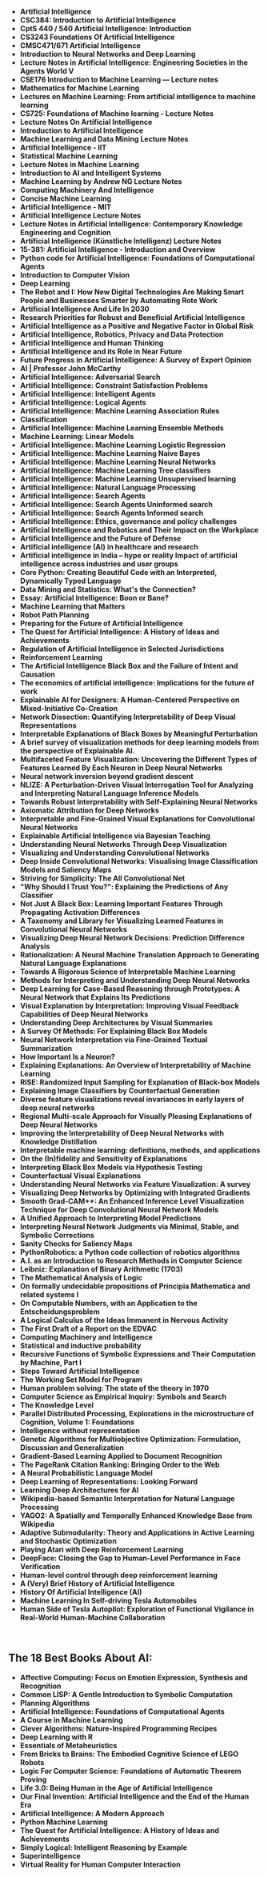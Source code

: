 <ul>

                             
 <li><b><a target="_blank" href="https://github.com/manjunath5496/AI-Lecture-Notes/blob/master/ail(1).pdf" style="text-decoration:none;">Artificial Intelligence</a></b></li>
 <li><b><a target="_blank" href="https://github.com/manjunath5496/AI-Lecture-Notes/blob/master/ail(2).pdf" style="text-decoration:none;">CSC384: Introduction to Artificial Intelligence  </a></b></li>
                                <li><b><a target="_blank" href="https://github.com/manjunath5496/AI-Lecture-Notes/blob/master/ail(3).pdf" style="text-decoration:none;">CptS 440 / 540 Artificial Intelligence: Introduction</a></b></li>
 <li><b><a target="_blank" href="https://github.com/manjunath5496/AI-Lecture-Notes/blob/master/ail(4).pdf" style="text-decoration:none;">CS3243 Foundations Of Artificial Intelligence</a></b></li>                              
<li><b><a target="_blank" href="https://github.com/manjunath5496/AI-Lecture-Notes/blob/master/ail(5).pdf" style="text-decoration:none;">CMSC471/671 Artificial Intelligence</a></b></li>
<li><b><a target="_blank" href="https://github.com/manjunath5496/AI-Lecture-Notes/blob/master/ail(6).pdf" style="text-decoration:none;">Introduction to Neural Networks and Deep Learning</a></b></li>
 
  <li><b><a target="_blank" href="https://github.com/manjunath5496/AI-Lecture-Notes/blob/master/ail(7).pdf" style="text-decoration:none;">Lecture Notes in Artificial Intelligence: Engineering Societies in the Agents World V</a></b></li>
 <li><b><a target="_blank" href="https://github.com/manjunath5496/AI-Lecture-Notes/blob/master/ail(8).pdf" style="text-decoration:none;">CSE176 Introduction to Machine Learning — Lecture notes </a></b></li>
   <li><b><a target="_blank" href="https://github.com/manjunath5496/AI-Lecture-Notes/blob/master/ail(9).pdf" style="text-decoration:none;">Mathematics for Machine Learning</a></b></li>                             
 <li><b><a target="_blank" href="https://github.com/manjunath5496/AI-Lecture-Notes/blob/master/ail(10).pdf" style="text-decoration:none;">Lectures on Machine Learning: From artificial intelligence to machine learning </a></b></li>                              
<li><b><a target="_blank" href="https://github.com/manjunath5496/AI-Lecture-Notes/blob/master/ail(11).pdf" style="text-decoration:none;">CS725: Foundations of Machine learning - Lecture Notes</a></b></li>
<li><b><a target="_blank" href="https://github.com/manjunath5496/AI-Lecture-Notes/blob/master/ail(12).pdf" style="text-decoration:none;">Lecture Notes On Artificial Intelligence</a></b></li>
               <li><b><a target="_blank" href="https://github.com/manjunath5496/AI-Lecture-Notes/blob/master/ail(13).pdf" style="text-decoration:none;">Introduction to Artificial Intelligence</a></b></li>
                              
<li><b><a target="_blank" href="https://github.com/manjunath5496/AI-Lecture-Notes/blob/master/ail(15).pdf" style="text-decoration:none;">Machine Learning and Data Mining Lecture Notes</a></b></li>
<li><b><a target="_blank" href="https://github.com/manjunath5496/AI-Lecture-Notes/blob/master/ail(16).pdf" style="text-decoration:none;">Artificial Intelligence - IIT</a></b></li>

  <li><b><a target="_blank" href="https://github.com/manjunath5496/AI-Lecture-Notes/blob/master/ail(17).pdf" style="text-decoration:none;">Statistical Machine Learning </a></b></li>                              

<li><b><a target="_blank" href="https://github.com/manjunath5496/AI-Lecture-Notes/blob/master/ail(19).pdf" style="text-decoration:none;">Lecture Notes in Machine Learning </a></b></li>
 
<li><b><a target="_blank" href="https://github.com/manjunath5496/AI-Lecture-Notes/blob/master/ail(20).pdf" style="text-decoration:none;">Introduction to AI and Intelligent Systems </a></b></li>

<li><b><a target="_blank" href="https://github.com/manjunath5496/AI-Lecture-Notes/blob/master/ail(21).pdf" style="text-decoration:none;">Machine Learning by Andrew NG Lecture Notes </a></b></li>
 
  <li><b><a target="_blank" href="https://github.com/manjunath5496/AI-Lecture-Notes/blob/master/ail(22).pdf" style="text-decoration:none;">Computing Machinery And Intelligence </a></b></li>                              

  <li><b><a target="_blank" href="https://github.com/manjunath5496/AI-Lecture-Notes/blob/master/ail(23).pdf" style="text-decoration:none;">Concise Machine Learning </a></b></li>
 
   <li><b><a target="_blank" href="https://github.com/manjunath5496/AI-Lecture-Notes/blob/master/ail(24).pdf" style="text-decoration:none;">Artificial Intelligence - MIT </a></b></li>
 
   <li><b><a target="_blank" href="https://github.com/manjunath5496/AI-Lecture-Notes/blob/master/ail(14).pdf" style="text-decoration:none;">Artificial Intelligence Lecture Notes </a></b></li>                              

  <li><b><a target="_blank" href="https://github.com/manjunath5496/AI-Lecture-Notes/blob/master/ail(18).pdf" style="text-decoration:none;">Lecture Notes in Artificial Intelligence: Contemporary Knowledge Engineering and Cognition </a></b></li>
 
   <li><b><a target="_blank" href="https://github.com/manjunath5496/AI-Lecture-Notes/blob/master/ail(25).pdf" style="text-decoration:none;">Artificial Intelligence (Künstliche Intelligenz) Lecture Notes </a></b></li>
 
   <li><b><a target="_blank" href="https://github.com/manjunath5496/AI-Lecture-Notes/blob/master/ail(26).pdf" style="text-decoration:none;">15-381: Artificial Intelligence - Introduction and Overview </a></b></li>
 
   <li><b><a target="_blank" href="https://github.com/manjunath5496/AI-Lecture-Notes/blob/master/ail(27).pdf" style="text-decoration:none;">Python code for Artificial Intelligence: Foundations of Computational Agents </a></b></li>                              

  <li><b><a target="_blank" href="https://github.com/manjunath5496/AI-Lecture-Notes/blob/master/ail(28).pdf" style="text-decoration:none;">Introduction to Computer Vision </a></b></li>
 
   <li><b><a target="_blank" href="https://github.com/manjunath5496/AI-Lecture-Notes/blob/master/ail(30).rar" style="text-decoration:none;">Deep Learning </a></b></li> 
 
   <li><b><a target="_blank" href="https://github.com/manjunath5496/AI-Lecture-Notes/blob/master/ail(29).pdf" style="text-decoration:none;">The Robot and I: How New Digital Technologies Are Making Smart People and Businesses Smarter by Automating Rote Work </a></b></li>
 
   <li><b><a target="_blank" href="https://github.com/manjunath5496/AI-Lecture-Notes/blob/master/ail(31).pdf" style="text-decoration:none;">Artificial Intelligence And Life In 2030 </a></b></li>                              

  <li><b><a target="_blank" href="https://github.com/manjunath5496/AI-Lecture-Notes/blob/master/ail(32).pdf" style="text-decoration:none;">Research Priorities for Robust and Beneficial Artificial Intelligence </a></b></li> 
 
  
   <li><b><a target="_blank" href="https://github.com/manjunath5496/AI-Lecture-Notes/blob/master/ail(33).pdf" style="text-decoration:none;">Artificial Intelligence as a Positive and Negative Factor in Global Risk</a></b></li>                              

  <li><b><a target="_blank" href="https://github.com/manjunath5496/AI-Lecture-Notes/blob/master/ail(34).pdf" style="text-decoration:none;">Artificial Intelligence, Robotics, Privacy and Data Protection </a></b></li> 
 
                          
 <li><b><a target="_blank" href="https://github.com/manjunath5496/AI-Lecture-Notes/blob/master/air(1).pdf" style="text-decoration:none;">Artificial Intelligence and Human Thinking</a></b></li>
 <li><b><a target="_blank" href="https://github.com/manjunath5496/AI-Lecture-Notes/blob/master/air(2).pdf" style="text-decoration:none;">Artificial Intelligence and its Role in Near Future  </a></b></li>
                                <li><b><a target="_blank" href="https://github.com/manjunath5496/AI-Lecture-Notes/blob/master/air(3).pdf" style="text-decoration:none;">Future Progress in Artificial Intelligence: A Survey of Expert Opinion</a></b></li>
 <li><b><a target="_blank" href="https://github.com/manjunath5496/AI-Lecture-Notes/blob/master/air(4).pdf" style="text-decoration:none;">AI | Professor John McCarthy</a></b></li>                              
<li><b><a target="_blank" href="https://github.com/manjunath5496/AI-Lecture-Notes/blob/master/air(5).pdf" style="text-decoration:none;">Artificial Intelligence: Adversarial Search</a></b></li>
<li><b><a target="_blank" href="https://github.com/manjunath5496/AI-Lecture-Notes/blob/master/air(6).pdf" style="text-decoration:none;">Artificial Intelligence: Constraint Satisfaction Problems</a></b></li>
 
  <li><b><a target="_blank" href="https://github.com/manjunath5496/AI-Lecture-Notes/blob/master/air(7).pdf" style="text-decoration:none;">Artificial Intelligence: Intelligent Agents</a></b></li>
 <li><b><a target="_blank" href="https://github.com/manjunath5496/AI-Lecture-Notes/blob/master/air(8).pdf" style="text-decoration:none;">Artificial Intelligence: Logical Agents</a></b></li>
   <li><b><a target="_blank" href="https://github.com/manjunath5496/AI-Lecture-Notes/blob/master/air(9).pdf" style="text-decoration:none;">Artificial Intelligence: Machine Learning Association Rules</a></b></li>                             
 <li><b><a target="_blank" href="https://github.com/manjunath5496/AI-Lecture-Notes/blob/master/air(10).pdf" style="text-decoration:none;">Classification </a></b></li>                              
<li><b><a target="_blank" href="https://github.com/manjunath5496/AI-Lecture-Notes/blob/master/air(11).pdf" style="text-decoration:none;">Artificial Intelligence: Machine Learning Ensemble Methods</a></b></li>
<li><b><a target="_blank" href="https://github.com/manjunath5496/AI-Lecture-Notes/blob/master/air(12).pdf" style="text-decoration:none;">Machine Learning: Linear Models</a></b></li>
               <li><b><a target="_blank" href="https://github.com/manjunath5496/AI-Lecture-Notes/blob/master/air(13).pdf" style="text-decoration:none;">Artificial Intelligence: Machine Learning Logistic Regression</a></b></li>
               <li><b><a target="_blank" href="https://github.com/manjunath5496/AI-Lecture-Notes/blob/master/air(14).pdf" style="text-decoration:none;">Artificial Intelligence: Machine Learning Naive Bayes</a></b></li>                             
<li><b><a target="_blank" href="https://github.com/manjunath5496/AI-Lecture-Notes/blob/master/air(15).pdf" style="text-decoration:none;">Artificial Intelligence: Machine Learning Neural Networks</a></b></li>
<li><b><a target="_blank" href="https://github.com/manjunath5496/AI-Lecture-Notes/blob/master/air(16).pdf" style="text-decoration:none;">Artificial Intelligence: Machine Learning Tree classifiers</a></b></li>

  <li><b><a target="_blank" href="https://github.com/manjunath5496/AI-Lecture-Notes/blob/master/air(17).pdf" style="text-decoration:none;">Artificial Intelligence: Machine Learning Unsupervised learning </a></b></li>                              
  <li><b><a target="_blank" href="https://github.com/manjunath5496/AI-Lecture-Notes/blob/master/air(18).pdf" style="text-decoration:none;">Artificial Intelligence: Natural Language Processing </a></b></li>   
<li><b><a target="_blank" href="https://github.com/manjunath5496/AI-Lecture-Notes/blob/master/air(19).pdf" style="text-decoration:none;">Artificial Intelligence: Search Agents </a></b></li>
 
<li><b><a target="_blank" href="https://github.com/manjunath5496/AI-Lecture-Notes/blob/master/air(20).pdf" style="text-decoration:none;">Artificial Intelligence: Search Agents Uninformed search </a></b></li>

<li><b><a target="_blank" href="https://github.com/manjunath5496/AI-Lecture-Notes/blob/master/air(21).pdf" style="text-decoration:none;">Artificial Intelligence: Search Agents Informed search </a></b></li>
 
  <li><b><a target="_blank" href="https://github.com/manjunath5496/AI-Lecture-Notes/blob/master/air(22).pdf" style="text-decoration:none;">Artificial Intelligence: Ethics, governance and policy challenges </a></b></li>                              

  <li><b><a target="_blank" href="https://github.com/manjunath5496/AI-Lecture-Notes/blob/master/air(23).pdf" style="text-decoration:none;">Artificial Intelligence and Robotics and Their Impact on the Workplace </a></b></li>
 
   <li><b><a target="_blank" href="https://github.com/manjunath5496/AI-Lecture-Notes/blob/master/air(24).pdf" style="text-decoration:none;">Artificial Intelligence and the Future of Defense</a></b></li>

 
   <li><b><a target="_blank" href="https://github.com/manjunath5496/AI-Lecture-Notes/blob/master/air(25).pdf" style="text-decoration:none;">Artificial intelligence (AI) in healthcare and research</a></b></li>
 
   <li><b><a target="_blank" href="https://github.com/manjunath5496/AI-Lecture-Notes/blob/master/air(26).pdf" style="text-decoration:none;">Artificial intelligence in India – hype or reality Impact of artificial intelligence across industries and user groups</a></b></li>
 
   <li><b><a target="_blank" href="https://github.com/manjunath5496/AI-Lecture-Notes/blob/master/air(27).pdf" style="text-decoration:none;">Core Python: Creating Beautiful Code with an Interpreted, Dynamically Typed Language </a></b></li>                              

  <li><b><a target="_blank" href="https://github.com/manjunath5496/AI-Lecture-Notes/blob/master/air(28).pdf" style="text-decoration:none;">Data Mining and Statistics: What's the Connection?</a></b></li>
  
<li><b><a target="_blank" href="https://github.com/manjunath5496/AI-Lecture-Notes/blob/master/air(29).pdf" style="text-decoration:none;">Essay: Artificial Intelligence: Boon or Bane?</a></b></li>
 
 
   <li><b><a target="_blank" href="https://github.com/manjunath5496/AI-Lecture-Notes/blob/master/air(30).pdf" style="text-decoration:none;">Machine Learning that Matters</a></b></li> 
 
 
   <li><b><a target="_blank" href="https://github.com/manjunath5496/AI-Lecture-Notes/blob/master/air(31).pdf" style="text-decoration:none;">Robot Path Planning </a></b></li>                              

  <li><b><a target="_blank" href="https://github.com/manjunath5496/AI-Lecture-Notes/blob/master/air(32).pdf" style="text-decoration:none;">Preparing for the Future of Artificial Intelligence </a></b></li> 
 
  
   <li><b><a target="_blank" href="https://github.com/manjunath5496/AI-Lecture-Notes/blob/master/air(33).pdf" style="text-decoration:none;">The Quest for Artificial Intelligence: A History of Ideas and Achievements</a></b></li>                              

  <li><b><a target="_blank" href="https://github.com/manjunath5496/AI-Lecture-Notes/blob/master/air(34).pdf" style="text-decoration:none;">Regulation of Artificial Intelligence in Selected Jurisdictions</a></b></li> 
 
 
                         
 <li><b><a target="_blank" href="https://github.com/manjunath5496/AI-Lecture-Notes/blob/master/air(35).pdf" style="text-decoration:none;">Reinforcement Learning</a></b></li>
 <li><b><a target="_blank" href="https://github.com/manjunath5496/AI-Lecture-Notes/blob/master/air(36).pdf" style="text-decoration:none;">The Artificial Intelligence Black Box and the Failure of Intent and Causation </a></b></li>
                                <li><b><a target="_blank" href="https://github.com/manjunath5496/AI-Lecture-Notes/blob/master/air(37).pdf" style="text-decoration:none;">The economics of artificial intelligence: Implications for the future of work</a></b></li>
 <li><b><a target="_blank" href="https://github.com/manjunath5496/AI-Lecture-Notes/blob/master/air(38).pdf" style="text-decoration:none;">Explainable AI for Designers: A Human-Centered Perspective on Mixed-Initiative Co-Creation</a></b></li>                              
<li><b><a target="_blank" href="https://github.com/manjunath5496/AI-Lecture-Notes/blob/master/air(39).pdf" style="text-decoration:none;">Network Dissection: Quantifying Interpretability of Deep Visual Representations</a></b></li>
<li><b><a target="_blank" href="https://github.com/manjunath5496/AI-Lecture-Notes/blob/master/air(40).pdf" style="text-decoration:none;">Interpretable Explanations of Black Boxes by Meaningful Perturbation</a></b></li>
 
  <li><b><a target="_blank" href="https://github.com/manjunath5496/AI-Lecture-Notes/blob/master/air(41).pdf" style="text-decoration:none;">A brief survey of visualization methods for deep learning models from the perspective of Explainable AI.</a></b></li>
 <li><b><a target="_blank" href="https://github.com/manjunath5496/AI-Lecture-Notes/blob/master/air(42).pdf" style="text-decoration:none;">Multifaceted Feature Visualization: Uncovering the Different Types of Features Learned By Each Neuron in Deep Neural Networks</a></b></li>
   <li><b><a target="_blank" href="https://github.com/manjunath5496/AI-Lecture-Notes/blob/master/air(43).pdf" style="text-decoration:none;">Neural network inversion beyond gradient descent</a></b></li>                             
 <li><b><a target="_blank" href="https://github.com/manjunath5496/AI-Lecture-Notes/blob/master/air(44).pdf" style="text-decoration:none;">NLIZE: A Perturbation-Driven Visual Interrogation Tool for Analyzing and Interpreting Natural Language Inference Models</a></b></li>                              
<li><b><a target="_blank" href="https://github.com/manjunath5496/AI-Lecture-Notes/blob/master/air(45).pdf" style="text-decoration:none;">Towards Robust Interpretability with Self-Explaining Neural Networks</a></b></li>
<li><b><a target="_blank" href="https://github.com/manjunath5496/AI-Lecture-Notes/blob/master/air(46).pdf" style="text-decoration:none;">Axiomatic Attribution for Deep Networks</a></b></li>
               <li><b><a target="_blank" href="https://github.com/manjunath5496/AI-Lecture-Notes/blob/master/air(47).pdf" style="text-decoration:none;">Interpretable and Fine-Grained Visual Explanations for Convolutional Neural Networks</a></b></li>
               <li><b><a target="_blank" href="https://github.com/manjunath5496/AI-Lecture-Notes/blob/master/air(48).pdf" style="text-decoration:none;">Explainable Artificial Intelligence via Bayesian Teaching</a></b></li>                             
<li><b><a target="_blank" href="https://github.com/manjunath5496/AI-Lecture-Notes/blob/master/air(49).pdf" style="text-decoration:none;">Understanding Neural Networks Through Deep Visualization</a></b></li>
<li><b><a target="_blank" href="https://github.com/manjunath5496/AI-Lecture-Notes/blob/master/air(50).pdf" style="text-decoration:none;">Visualizing and Understanding Convolutional Networks</a></b></li>

  <li><b><a target="_blank" href="https://github.com/manjunath5496/AI-Lecture-Notes/blob/master/air(51).pdf" style="text-decoration:none;">Deep Inside Convolutional Networks: Visualising Image Classification Models and Saliency Maps </a></b></li>                              
<li><b><a target="_blank" href="https://github.com/manjunath5496/AI-Lecture-Notes/blob/master/air(52).pdf" style="text-decoration:none;">Striving for Simplicity: The All Convolutional Net</a></b></li>

<li><b><a target="_blank" href="https://github.com/manjunath5496/AI-Lecture-Notes/blob/master/air(53).pdf" style="text-decoration:none;">"Why Should I Trust You?": Explaining the Predictions of Any Classifier </a></b></li>
 
  <li><b><a target="_blank" href="https://github.com/manjunath5496/AI-Lecture-Notes/blob/master/air(54).pdf" style="text-decoration:none;">Not Just A Black Box: Learning Important Features Through Propagating Activation Differences </a></b></li>                              

  <li><b><a target="_blank" href="https://github.com/manjunath5496/AI-Lecture-Notes/blob/master/air(55).pdf" style="text-decoration:none;">A Taxonomy and Library for Visualizing Learned Features in Convolutional Neural Networks </a></b></li>
 
   <li><b><a target="_blank" href="https://github.com/manjunath5496/AI-Lecture-Notes/blob/master/air(56).pdf" style="text-decoration:none;">Visualizing Deep Neural Network Decisions: Prediction Difference Analysis</a></b></li>

 
   <li><b><a target="_blank" href="https://github.com/manjunath5496/AI-Lecture-Notes/blob/master/air(57).pdf" style="text-decoration:none;">Rationalization: A Neural Machine Translation Approach to Generating Natural Language Explanations</a></b></li>
 
   <li><b><a target="_blank" href="https://github.com/manjunath5496/AI-Lecture-Notes/blob/master/air(58).pdf" style="text-decoration:none;">Towards A Rigorous Science of Interpretable Machine Learning</a></b></li>
 
   <li><b><a target="_blank" href="https://github.com/manjunath5496/AI-Lecture-Notes/blob/master/air(59).pdf" style="text-decoration:none;">Methods for Interpreting and Understanding Deep Neural Networks</a></b></li>                              

  <li><b><a target="_blank" href="https://github.com/manjunath5496/AI-Lecture-Notes/blob/master/air(60).pdf" style="text-decoration:none;">Deep Learning for Case-Based Reasoning through Prototypes: A Neural Network that Explains Its Predictions</a></b></li>
  
<li><b><a target="_blank" href="https://github.com/manjunath5496/AI-Lecture-Notes/blob/master/air(61).pdf" style="text-decoration:none;">Visual Explanation by Interpretation: Improving Visual Feedback Capabilities of Deep Neural Networks</a></b></li>
 
 
   <li><b><a target="_blank" href="https://github.com/manjunath5496/AI-Lecture-Notes/blob/master/air(62).pdf" style="text-decoration:none;">Understanding Deep Architectures by Visual Summaries</a></b></li> 
 
 
   <li><b><a target="_blank" href="https://github.com/manjunath5496/AI-Lecture-Notes/blob/master/air(63).pdf" style="text-decoration:none;">A Survey Of Methods: For Explaining Black Box Models</a></b></li>                              

  <li><b><a target="_blank" href="https://github.com/manjunath5496/AI-Lecture-Notes/blob/master/air(64).pdf" style="text-decoration:none;">Neural Network Interpretation via Fine-Grained Textual Summarization </a></b></li> 
 
  
   <li><b><a target="_blank" href="https://github.com/manjunath5496/AI-Lecture-Notes/blob/master/air(65).pdf" style="text-decoration:none;">How Important Is a Neuron?</a></b></li>                              

  <li><b><a target="_blank" href="https://github.com/manjunath5496/AI-Lecture-Notes/blob/master/air(66).pdf" style="text-decoration:none;">Explaining Explanations: An Overview of Interpretability of Machine Learning</a></b></li> 
 
 
 <li><b><a target="_blank" href="https://github.com/manjunath5496/AI-Lecture-Notes/blob/master/air(67).pdf" style="text-decoration:none;">RISE: Randomized Input Sampling for Explanation of Black-box Models</a></b></li>                              
<li><b><a target="_blank" href="https://github.com/manjunath5496/AI-Lecture-Notes/blob/master/air(68).pdf" style="text-decoration:none;">Explaining Image Classifiers by Counterfactual Generation</a></b></li>
<li><b><a target="_blank" href="https://github.com/manjunath5496/AI-Lecture-Notes/blob/master/air(69).pdf" style="text-decoration:none;">Diverse feature visualizations reveal invariances in early layers of deep neural networks</a></b></li>
               <li><b><a target="_blank" href="https://github.com/manjunath5496/AI-Lecture-Notes/blob/master/air(70).pdf" style="text-decoration:none;">Regional Multi-scale Approach for Visually Pleasing Explanations of Deep Neural Networks</a></b></li>
               <li><b><a target="_blank" href="https://github.com/manjunath5496/AI-Lecture-Notes/blob/master/air(71).pdf" style="text-decoration:none;">Improving the Interpretability of Deep Neural Networks with Knowledge Distillation</a></b></li>                             
<li><b><a target="_blank" href="https://github.com/manjunath5496/AI-Lecture-Notes/blob/master/air(72).pdf" style="text-decoration:none;">Interpretable machine learning: definitions, methods, and applications</a></b></li>
<li><b><a target="_blank" href="https://github.com/manjunath5496/AI-Lecture-Notes/blob/master/air(73).pdf" style="text-decoration:none;">On the (In)fidelity and Sensitivity of Explanations</a></b></li>

  <li><b><a target="_blank" href="https://github.com/manjunath5496/AI-Lecture-Notes/blob/master/air(74).pdf" style="text-decoration:none;">Interpreting Black Box Models via Hypothesis Testing </a></b></li>                              
<li><b><a target="_blank" href="https://github.com/manjunath5496/AI-Lecture-Notes/blob/master/air(75).pdf" style="text-decoration:none;">Counterfactual Visual Explanations</a></b></li>

<li><b><a target="_blank" href="https://github.com/manjunath5496/AI-Lecture-Notes/blob/master/air(76).pdf" style="text-decoration:none;">Understanding Neural Networks via Feature Visualization: A survey </a></b></li>
 
  <li><b><a target="_blank" href="https://github.com/manjunath5496/AI-Lecture-Notes/blob/master/air(77).pdf" style="text-decoration:none;">Visualizing Deep Networks by Optimizing with Integrated Gradients </a></b></li>                              

  <li><b><a target="_blank" href="https://github.com/manjunath5496/AI-Lecture-Notes/blob/master/air(78).pdf" style="text-decoration:none;">Smooth Grad-CAM++: An Enhanced Inference Level Visualization Technique for Deep Convolutional Neural Network Models </a></b></li>
 
   <li><b><a target="_blank" href="https://github.com/manjunath5496/AI-Lecture-Notes/blob/master/air(79).pdf" style="text-decoration:none;">A Unified Approach to Interpreting Model Predictions</a></b></li>

 
   <li><b><a target="_blank" href="https://github.com/manjunath5496/AI-Lecture-Notes/blob/master/air(80).pdf" style="text-decoration:none;">Interpreting Neural Network Judgments via Minimal, Stable, and Symbolic Corrections</a></b></li>
 
   <li><b><a target="_blank" href="https://github.com/manjunath5496/AI-Lecture-Notes/blob/master/air(81).pdf" style="text-decoration:none;">Sanity Checks for Saliency Maps</a></b></li>
 
   <li><b><a target="_blank" href="https://github.com/manjunath5496/AI-Lecture-Notes/blob/master/air(82).pdf" style="text-decoration:none;">PythonRobotics: a Python code collection of robotics algorithms</a></b></li>                              

  <li><b><a target="_blank" href="https://github.com/manjunath5496/AI-Lecture-Notes/blob/master/air(83).pdf" style="text-decoration:none;">A.I. as an Introduction to Research Methods in Computer Science</a></b></li>
  
<li><b><a target="_blank" href="https://github.com/manjunath5496/AI-Lecture-Notes/blob/master/air(84).pdf" style="text-decoration:none;">Leibniz: Explanation of Binary Arithmetic (1703)</a></b></li>
 
 
   <li><b><a target="_blank" href="https://github.com/manjunath5496/AI-Lecture-Notes/blob/master/air(85).pdf" style="text-decoration:none;">The Mathematical Analysis of Logic</a></b></li> 
 
 
   <li><b><a target="_blank" href="https://github.com/manjunath5496/AI-Lecture-Notes/blob/master/air(86).pdf" style="text-decoration:none;">On formally undecidable propositions of Principia Mathematica and related systems I</a></b></li>                              

  <li><b><a target="_blank" href="https://github.com/manjunath5496/AI-Lecture-Notes/blob/master/air(87).pdf" style="text-decoration:none;">On Computable Numbers, with an Application to the Entscheidungsproblem </a></b></li> 
 
  
   <li><b><a target="_blank" href="https://github.com/manjunath5496/AI-Lecture-Notes/blob/master/air(88).pdf" style="text-decoration:none;">A Logical Calculus of the Ideas Immanent in Nervous Activity</a></b></li>                              

  <li><b><a target="_blank" href="https://github.com/manjunath5496/AI-Lecture-Notes/blob/master/air(89).pdf" style="text-decoration:none;">The First Draft of a Report on the EDVAC</a></b></li> 
 
 
  <li><b><a target="_blank" href="https://github.com/manjunath5496/AI-Lecture-Notes/blob/master/air(90).pdf" style="text-decoration:none;">Computing Machinery and Intelligence</a></b></li> 
 
 
 <li><b><a target="_blank" href="https://github.com/manjunath5496/AI-Lecture-Notes/blob/master/air(91).pdf" style="text-decoration:none;"> Statistical and inductive probability</a></b></li>                              
<li><b><a target="_blank" href="https://github.com/manjunath5496/AI-Lecture-Notes/blob/master/air(92).pdf" style="text-decoration:none;">Recursive Functions of Symbolic Expressions and Their Computation by Machine, Part I</a></b></li>
<li><b><a target="_blank" href="https://github.com/manjunath5496/AI-Lecture-Notes/blob/master/air(93).pdf" style="text-decoration:none;">Steps Toward Artificial Intelligence</a></b></li>
               <li><b><a target="_blank" href="https://github.com/manjunath5496/AI-Lecture-Notes/blob/master/air(94).pdf" style="text-decoration:none;">The Working Set Model for Program</a></b></li>
               <li><b><a target="_blank" href="https://github.com/manjunath5496/AI-Lecture-Notes/blob/master/air(95).pdf" style="text-decoration:none;">Human problem solving: The state of the theory in 1970</a></b></li>                             
<li><b><a target="_blank" href="https://github.com/manjunath5496/AI-Lecture-Notes/blob/master/air(96).pdf" style="text-decoration:none;"> Computer Science as Empirical Inquiry: Symbols and Search</a></b></li>
<li><b><a target="_blank" href="https://github.com/manjunath5496/AI-Lecture-Notes/blob/master/air(97).pdf" style="text-decoration:none;">The Knowledge Level</a></b></li>

  <li><b><a target="_blank" href="https://github.com/manjunath5496/AI-Lecture-Notes/blob/master/air(98).pdf" style="text-decoration:none;">Parallel Distributed Processing, Explorations in the microstructure of Cognition, Volume 1: Foundations</a></b></li>                              
<li><b><a target="_blank" href="https://github.com/manjunath5496/AI-Lecture-Notes/blob/master/air(99).pdf" style="text-decoration:none;">Intelligence without representation</a></b></li>

<li><b><a target="_blank" href="https://github.com/manjunath5496/AI-Lecture-Notes/blob/master/air(100).pdf" style="text-decoration:none;">Genetic Algorithms for Multiobjective Optimization: Formulation, Discussion and Generalization</a></b></li>
 
  <li><b><a target="_blank" href="https://github.com/manjunath5496/AI-Lecture-Notes/blob/master/air(101).pdf" style="text-decoration:none;">Gradient-Based Learning Applied to Document Recognition </a></b></li>                              

  <li><b><a target="_blank" href="https://github.com/manjunath5496/AI-Lecture-Notes/blob/master/air(102).pdf" style="text-decoration:none;">The PageRank Citation Ranking: Bringing Order to the Web </a></b></li>
 
   <li><b><a target="_blank" href="https://github.com/manjunath5496/AI-Lecture-Notes/blob/master/air(103).pdf" style="text-decoration:none;">A Neural Probabilistic Language Model</a></b></li>

 
   <li><b><a target="_blank" href="https://github.com/manjunath5496/AI-Lecture-Notes/blob/master/air(104).pdf" style="text-decoration:none;">Deep Learning of Representations: Looking Forward</a></b></li>
 
   <li><b><a target="_blank" href="https://github.com/manjunath5496/AI-Lecture-Notes/blob/master/air(105).pdf" style="text-decoration:none;">Learning Deep Architectures for AI</a></b></li>
 
   <li><b><a target="_blank" href="https://github.com/manjunath5496/AI-Lecture-Notes/blob/master/air(106).pdf" style="text-decoration:none;">Wikipedia-based Semantic Interpretation for Natural Language Processing</a></b></li>                              

  <li><b><a target="_blank" href="https://github.com/manjunath5496/AI-Lecture-Notes/blob/master/air(107).pdf" style="text-decoration:none;">YAGO2: A Spatially and Temporally Enhanced Knowledge Base from Wikipedia</a></b></li>
  
<li><b><a target="_blank" href="https://github.com/manjunath5496/AI-Lecture-Notes/blob/master/air(108).pdf" style="text-decoration:none;">Adaptive Submodularity: Theory and Applications in Active Learning and Stochastic Optimization</a></b></li>
 
 
   <li><b><a target="_blank" href="https://github.com/manjunath5496/AI-Lecture-Notes/blob/master/air(109).pdf" style="text-decoration:none;">Playing Atari with Deep Reinforcement Learning</a></b></li> 
 
 
   <li><b><a target="_blank" href="https://github.com/manjunath5496/AI-Lecture-Notes/blob/master/air(110).pdf" style="text-decoration:none;">DeepFace: Closing the Gap to Human-Level Performance in Face Verification</a></b></li>                              

  <li><b><a target="_blank" href="https://github.com/manjunath5496/AI-Lecture-Notes/blob/master/air(111).pdf" style="text-decoration:none;">Human-level control through deep reinforcement learning </a></b></li> 
 
  

   <li><b><a target="_blank" href="https://github.com/manjunath5496/AI-Lecture-Notes/blob/master/air(112).pdf" style="text-decoration:none;">A (Very) Brief History of Artificial Intelligence</a></b></li> 
 
 
   <li><b><a target="_blank" href="https://github.com/manjunath5496/AI-Lecture-Notes/blob/master/air(113).pdf" style="text-decoration:none;">History Of Artificial Intelligence (AI)</a></b></li>                              

  <li><b><a target="_blank" href="https://github.com/manjunath5496/AI-Lecture-Notes/blob/master/air(114).pdf" style="text-decoration:none;">Machine Learning In Self-driving Tesla Automobiles </a></b></li> 
   
 
  <li><b><a target="_blank" href="https://github.com/manjunath5496/AI-Lecture-Notes/blob/master/air(115).pdf" style="text-decoration:none;">Human Side of Tesla Autopilot: Exploration of Functional Vigilance in Real-World Human-Machine Collaboration </a></b></li> 
 
 
 
 
 
 
 
  </ul>

  </br>
  <h2>The 18 Best Books About AI: </h2>
  
  <ul>
 <li><b><a target="_blank" href="https://github.com/manjunath5496/The-18-Best-Books-About-AI/blob/master/ai(1).pdf" style="text-decoration:none;">Affective Computing: Focus on Emotion Expression, Synthesis and Recognition</a></b></li>
  
<li><b><a target="_blank" href="https://github.com/manjunath5496/The-18-Best-Books-About-AI/blob/master/ai(2).pdf" style="text-decoration:none;">Common LISP: A Gentle Introduction to Symbolic Computation</a></b></li>

<li><b><a target="_blank" href="https://github.com/manjunath5496/The-18-Best-Books-About-AI/blob/master/ai(3).pdf" style="text-decoration:none;">Planning Algorithms</a></b></li>
  
<li><b><a target="_blank" href="https://github.com/manjunath5496/The-18-Best-Books-About-AI/blob/master/ai(4).pdf" style="text-decoration:none;"> Artificial Intelligence: Foundations of Computational Agents</a></b></li>
                               
  <li><b><a target="_blank" href="https://github.com/manjunath5496/The-18-Best-Books-About-AI/blob/master/ai(5).pdf" style="text-decoration:none;"> A Course in Machine Learning </a></b></li>   

<li><b><a target="_blank" href="https://github.com/manjunath5496/The-18-Best-Books-About-AI/blob/master/ai(6).pdf" style="text-decoration:none;">Clever Algorithms: Nature-Inspired Programming Recipes</a></b></li>
  
<li><b><a target="_blank" href="https://github.com/manjunath5496/The-18-Best-Books-About-AI/blob/master/ai(7).pdf" style="text-decoration:none;">Deep Learning with R</a></b></li>

<li><b><a target="_blank" href="https://github.com/manjunath5496/The-18-Best-Books-About-AI/blob/master/ai(8).pdf" style="text-decoration:none;">Essentials of Metaheuristics</a></b></li>
  
<li><b><a target="_blank" href="https://github.com/manjunath5496/The-18-Best-Books-About-AI/blob/master/ai(9).pdf" style="text-decoration:none;"> From Bricks to Brains: The Embodied Cognitive Science of LEGO Robots </a></b></li>
                               
<li><b><a target="_blank" href="https://github.com/manjunath5496/The-18-Best-Books-About-AI/blob/master/ai(10).pdf" style="text-decoration:none;">Logic For Computer Science: Foundations of Automatic Theorem Proving </a></b></li>
  
<li><b><a target="_blank" href="https://github.com/manjunath5496/The-18-Best-Books-About-AI/blob/master/ai(11).pdf" style="text-decoration:none;">Life 3.0: Being Human in the Age of Artificial Intelligence </a></b></li>
                               
  <li><b><a target="_blank" href="https://github.com/manjunath5496/The-18-Best-Books-About-AI/blob/master/ai(12).pdf" style="text-decoration:none;"> Our Final Invention: Artificial Intelligence and the End of the Human Era</a></b></li>   

<li><b><a target="_blank" href="https://github.com/manjunath5496/The-18-Best-Books-About-AI/blob/master/ai(13).rar" style="text-decoration:none;">Artificial Intelligence: A Modern Approach </a></b></li>
  
<li><b><a target="_blank" href="https://github.com/manjunath5496/The-18-Best-Books-About-AI/blob/master/ai(14).rar" style="text-decoration:none;">Python Machine Learning</a></b></li>

<li><b><a target="_blank" href="https://github.com/manjunath5496/The-18-Best-Books-About-AI/blob/master/ai(15).pdf" style="text-decoration:none;">The Quest for Artificial Intelligence: A History of Ideas and Achievements</a></b></li>
  
<li><b><a target="_blank" href="https://github.com/manjunath5496/The-18-Best-Books-About-AI/blob/master/ai(16).pdf" style="text-decoration:none;"> Simply Logical: Intelligent Reasoning by Example</a></b></li>

   <li><b><a target="_blank" href="https://github.com/manjunath5496/The-18-Best-Books-About-AI/blob/master/ai(17).pdf" style="text-decoration:none;"> Superintelligence</a></b></li>   

<li><b><a target="_blank" href="https://github.com/manjunath5496/The-18-Best-Books-About-AI/blob/master/ai(18).pdf" style="text-decoration:none;">Virtual Reality for Human Computer Interaction</a></b></li>
  

</ul>

  
  
  
